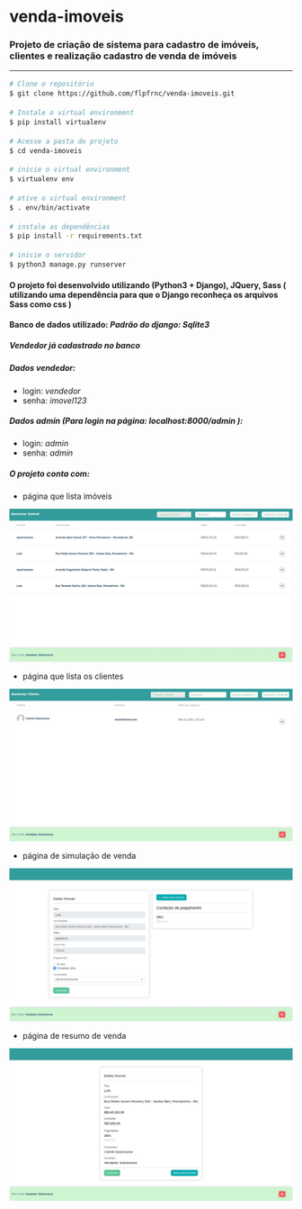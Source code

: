 # venda-imoveis
### Projeto de criação de sistema para cadastro de imóveis, clientes e realização cadastro de venda de imóveis
<hr>

```bash
# Clone o repositório
$ git clone https://github.com/flpfrnc/venda-imoveis.git

# Instale o virtual environment
$ pip install virtualenv

# Acesse a pasta do projeto
$ cd venda-imoveis

# inicie o virtual environment
$ virtualenv env

# ative o virtual environment
$ . env/bin/activate

# instale as dependências
$ pip install -r requirements.txt

# inicie o servidor
$ python3 manage.py runserver
```

#### O projeto foi desenvolvido utilizando (Python3 + Django), JQuery, Sass ( utilizando uma dependência para que o Django reconheça os arquivos Sass como css )
#### Banco de dados utilizado: <i>Padrão do django: Sqlite3</i>

##### Vendedor já cadastrado no banco
##### Dados vendedor:
- login: <i>vendedor</i>
- senha: <i>imovel123</i>

##### Dados admin (Para login na página: <i>localhost:8000/admin</i> ):
- login: <i>admin</i>
- senha: <i>admin</i>


##### O projeto conta com:
- página que lista imóveis

<img width="600px" src="./assets_github/pagina_imoveis.jpg">

- página que lista os clientes

<img width="600px" src="./assets_github/pagina_clientes.jpg">
  
- página de simulação de venda

<img width="600px" src="./assets_github/pagina_simulação.jpg">

- página de resumo de venda 

<img width="600px" src="./assets_github/pagina_resumo.jpg">
